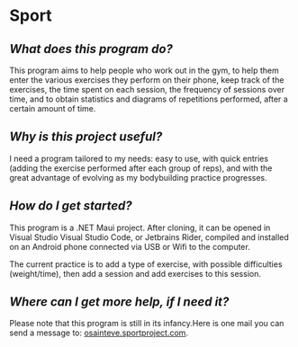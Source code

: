 # Sport

## *What does this program do?*

This program aims to help people who work out in the gym, to help them enter the various exercises they perform on their phone, keep track of the exercises, the time spent on each session, the frequency of sessions over time, and to obtain statistics and diagrams of repetitions performed, after a certain amount of time.

## *Why is this project useful?*

I need a program tailored to my needs: easy to use, with quick entries (adding the exercise performed after each group of reps), and with the great advantage of evolving as my bodybuilding practice progresses.

## *How do I get started?*

This program is a .NET Maui project. After cloning, it can be opened in Visual Studio Visual Studio Code, or Jetbrains Rider, compiled and installed on an Android phone connected via USB or Wifi to the computer.

The current practice is to add a type of exercise, with possible difficulties (weight/time), then add a session and add exercises to this session.

## *Where can I get more help, if I need it?*

Please note that this program is still in its infancy.Here is one mail you can send a message to: [osainteve.sportproject.com](osainteve.sportproject.com).
